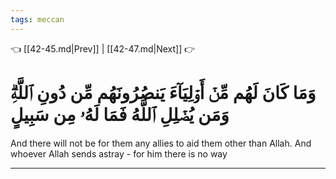```yaml
---
tags: meccan
---
```


👈 [[42-45.md|Prev]] | [[42-47.md|Next]] 👉

# وَمَا كَانَ لَهُم مِّنۡ أَوۡلِيَآءَ يَنصُرُونَهُم مِّن دُونِ ٱللَّهِۗ وَمَن يُضۡلِلِ ٱللَّهُ فَمَا لَهُۥ مِن سَبِيلٍ

And there will not be for them any allies to aid them other than Allah. And whoever Allah sends astray - for him there is no way

---

